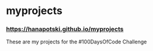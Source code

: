 # myprojects
### https://hanapotski.github.io/myprojects
These are my projects for the #100DaysOfCode Challenge
